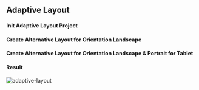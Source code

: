 ## Adaptive Layout

#### Init Adaptive Layout Project

#### Create Alternative Layout for Orientation Landscape

#### Create Alternative Layout for Orientation Landscape & Portrait for Tablet

#### Result
![adaptive-layout](https://user-images.githubusercontent.com/27923352/192807006-b2edd47e-a161-4bda-89de-fa952516dc75.gif)
